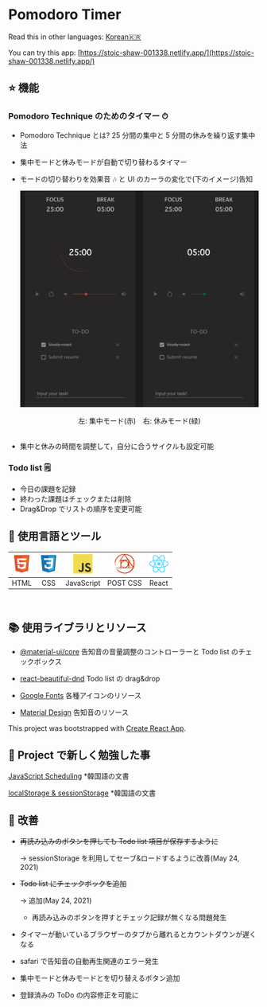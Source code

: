 # Pomodoro Timer

Read this in other languages: [Korean🇰🇷](README.ko.md)

You can try this app: [https://stoic-shaw-001338.netlify.app/](https://stoic-shaw-001338.netlify.app/)

## ⭐️ 機能

### Pomodoro Technique のためのタイマー ⏱

- Pomodoro Technique とは? 25 分間の集中と 5 分間の休みを繰り返す集中法
- 集中モードと休みモードが自動で切り替わるタイマー
- モードの切り替わりを効果音 🎶 と UI のカーラの変化で(下のイメージ)告知

  ![inApp](public/images/pomodoro.png)
     <center>左: 集中モード(赤)　右: 休みモード(緑)</center>
  <br/>

- 集中と休みの時間を調整して，自分に合うサイクルも設定可能

### Todo list 🗒

- 今日の課題を記録
- 終わった課題はチェックまたは削除
- Drag&Drop でリストの順序を変更可能

## 🦄 使用言語とツール

| <img width="40" height="40" src="public/images/html.svg"> | <img width="40" height="40" src="public/images/css.svg"> | <img width="40" height="40" src="public/images/javascript.svg"> | <img width="40" height="40" src="public/images/postcss.svg"> | <img width="40" height="40" src="public/images/react.svg"> |
| :-------------------------------------------------------: | :------------------------------------------------------: | :-------------------------------------------------------------: | :----------------------------------------------------------: | :--------------------------------------------------------: |
|                           HTML                            |                           CSS                            |                           JavaScript                            |                           POST CSS                           |                           React                            |

<br/>

## 📚 使用ライブラリとリソース

- [@material-ui/core](https://material-ui.com/) 告知音の音量調整のコントローラーと Todo list のチェックボックス

- [react-beautiful-dnd](https://github.com/atlassian/react-beautiful-dnd) Todo list の drag&drop

- [Google Fonts](https://fonts.google.com/icons) 各種アイコンのリソース

- [Material Design](https://material.io/design/sound/sound-resources.html) 告知音のリソース

This project was bootstrapped with [Create React App](https://github.com/facebook/create-react-app).

## 📖 Project で新しく勉強した事

[JavaScript Scheduling](https://www.notion.so/setTimeout-setInterval-ca77892ac1ab47e7bc85a893a2214b40) \*韓国語の文書

[localStorage & sessionStorage](https://www.notion.so/localStorage-SessionStorage-84651886d39c47a890e4d4b9f6c65ff3) \*韓国語の文書

## 🐛 改善

- ~~再読み込みのボタンを押しても Todo list 項目が保存するように~~

  → sessionStorage を利用してセーブ&ロードするように改善(May 24, 2021)

- ~~Todo list にチェックボックを追加~~

  → 追加(May 24, 2021)

  - 再読み込みのボタンを押すとチェック記録が無くなる問題発生

- タイマーが動いているブラウザーのタブから離れるとカウントダウンが遅くなる
- safari で告知音の自動再生関連のエラー発生
- 集中モードと休みモードとを切り替えるボタン追加
- 登録済みの ToDo の内容修正を可能に
